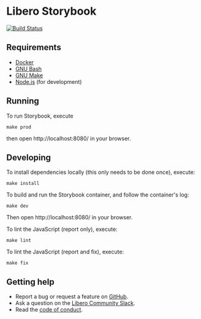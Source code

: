 Libero Storybook
================

[![Build Status](https://travis-ci.com/libero/storybook.svg?branch=master)](https://travis-ci.com/libero/storybook)

Requirements
------------

- [Docker](https://www.docker.com/)
- [GNU Bash](https://www.gnu.org/software/bash/)
- [GNU Make](https://www.gnu.org/software/make/)
- [Node.js](https://nodejs.org/) (for development)

Running
-------

To run Storybook, execute

```shell
make prod
```

then open http://localhost:8080/ in your browser.

Developing
----------

To install dependencies locally (this only needs to be done once), execute:

```shell
make install
```

To build and run the Storybook container, and follow the container's log:

```shell
make dev
```

Then open http://localhost:8080/ in your browser.

To lint the JavaScript (report only), execute:
```shell
make lint
```

To lint the JavaScript (report and fix), execute:
```shell
make fix
```

Getting help
------------

- Report a bug or request a feature on [GitHub](https://github.com/libero/publisher/issues/new/choose).
- Ask a question on the [Libero Community Slack](https://libero.pub/join-slack).
- Read the [code of conduct](https://libero.pub/code-of-conduct).
